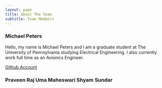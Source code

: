 ```yaml
---
layout: page
title: About The Team
subtitle: Team Members
---
```


### Michael Peters

Hello, my name is Michael Peters and I am a graduate student at The University of Pennsylvania studying Electrical Engineering.
I also currently work full time as an Avionics Engineer.

[Github Account](https://github.com/mvpeters)


### Praveen Raj Uma Maheswari Shyam Sundar



